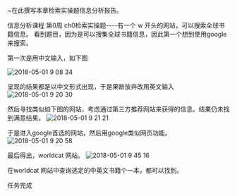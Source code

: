 
~在此撰写本章检索实操题信息分析报告。

信息分析课程 第0周 ch0检索实操题----有一个 w 开头的网站，可以搜索全球书籍信息。
看到题目，因为是可以搜集全球书籍信息，因此第一个想到使用google来搜索。

第一次是用中文输入，如下图

![2018-05-01 9 08 34](https://user-images.githubusercontent.com/25659029/39457867-60f0a8c4-4d23-11e8-8db9-0132011c357f.png)

呈现的结果都是以中文形式出现，于是果断放弃改用英文输入
![2018-05-01 9 20 30](https://user-images.githubusercontent.com/25659029/39457946-d5bceb40-4d23-11e8-84f5-21180fd09429.png)

然后寻找类似如下图的网站，考虑通过第三方推荐网站来获得的信息。结果仍未找到满意结果。
![2018-05-01 9 21 21](https://user-images.githubusercontent.com/25659029/39457974-f7d0172a-4d23-11e8-8e1b-3421b2bf82d3.png)

于是进入google首选的网站，然后用google类似网页功能。
![2018-05-01 9 20 58](https://user-images.githubusercontent.com/25659029/39458012-32a03e98-4d24-11e8-97fe-f35002f71ae9.png)

最后得出，worldcat 网站。
![2018-05-01 9 45 16](https://user-images.githubusercontent.com/25659029/39458050-6b847224-4d24-11e8-9659-5f11f3b78026.png)


在worldcat 网站中查询选定的中英文书籍个一本，都可以找到。

任务完成
